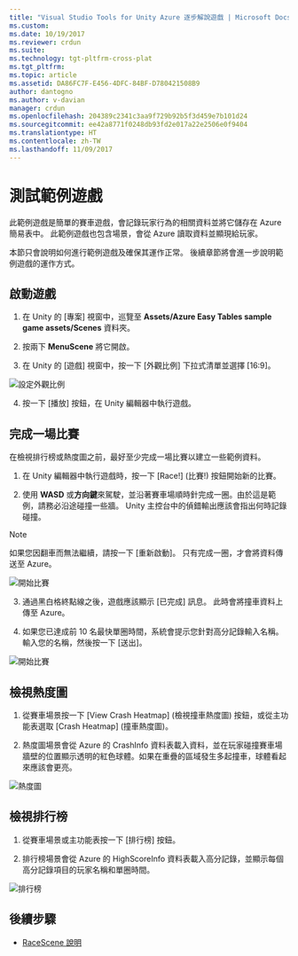 ```yaml
---
title: "Visual Studio Tools for Unity Azure 逐步解說遊戲 | Microsoft Docs"
ms.custom: 
ms.date: 10/19/2017
ms.reviewer: crdun
ms.suite: 
ms.technology: tgt-pltfrm-cross-plat
ms.tgt_pltfrm: 
ms.topic: article
ms.assetid: DA86FC7F-E456-4DFC-84BF-D780421508B9
author: dantogno
ms.author: v-davian
manager: crdun
ms.openlocfilehash: 204389c2341c3aa9f729b92b5f3d459e7b101d24
ms.sourcegitcommit: ee42a8771f0248db93fd2e017a22e2506e0f9404
ms.translationtype: HT
ms.contentlocale: zh-TW
ms.lasthandoff: 11/09/2017
---
```

# <a name="test-the-sample-game"></a>測試範例遊戲

此範例遊戲是簡單的賽車遊戲，會記錄玩家行為的相關資料並將它儲存在 Azure 簡易表中。 此範例遊戲也包含場景，會從 Azure 讀取資料並顯現給玩家。

本節只會說明如何進行範例遊戲及確保其運作正常。 後續章節將會進一步說明範例遊戲的運作方式。

## <a name="starting-the-game"></a>啟動遊戲

1. 在 Unity 的 [專案] 視窗中，巡覽至 **Assets/Azure Easy Tables sample game assets/Scenes** 資料夾。

2. 按兩下 **MenuScene** 將它開啟。

3. 在 Unity 的 [遊戲] 視窗中，按一下 [外觀比例] 下拉式清單並選擇 [16:9]。

  ![設定外觀比例](media/vstu_azure-test-sample-game-image1.png)

4. 按一下 [播放] 按鈕，在 Unity 編輯器中執行遊戲。


## <a name="complete-a-race"></a>完成一場比賽

在檢視排行榜或熱度圖之前，最好至少完成一場比賽以建立一些範例資料。

1. 在 Unity 編輯器中執行遊戲時，按一下 [Race!] (比賽!) 按鈕開始新的比賽。

2. 使用 **WASD** 或**方向鍵**來駕駛，並沿著賽車場順時針完成一圈。由於這是範例，請務必沿途碰撞一些牆。 Unity 主控台中的偵錯輸出應該會指出何時記錄碰撞。

  >[!NOTE]
  > 如果您因翻車而無法繼續，請按一下 [重新啟動]。 只有完成一圈，才會將資料傳送至 Azure。

  ![開始比賽](media/vstu_azure-test-sample-game-image2.png)

3. 通過黑白格終點線之後，遊戲應該顯示 [已完成] 訊息。 此時會將撞車資料上傳至 Azure。

4. 如果您已達成前 10 名最快單圈時間，系統會提示您針對高分記錄輸入名稱。 輸入您的名稱，然後按一下 [送出]。

  ![開始比賽](media/vstu_azure-test-sample-game-image3.png)

## <a name="view-the-heatmap"></a>檢視熱度圖

1. 從賽車場景按一下 [View Crash Heatmap] (檢視撞車熱度圖) 按鈕，或從主功能表選取 [Crash Heatmap] (撞車熱度圖)。

2. 熱度圖場景會從 Azure 的 CrashInfo 資料表載入資料，並在玩家碰撞賽車場牆壁的位置顯示透明的紅色球體。如果在重疊的區域發生多起撞車，球體看起來應該會更亮。

  ![熱度圖](media/vstu_azure-test-sample-game-image4.png)

## <a name="view-the-leaderboard"></a>檢視排行榜

1. 從賽車場景或主功能表按一下 [排行榜] 按鈕。

2. 排行榜場景會從 Azure 的 HighScoreInfo 資料表載入高分記錄，並顯示每個高分記錄項目的玩家名稱和單圈時間。

  ![排行榜](media/vstu_azure-test-sample-game-image5.png)

## <a name="next-step"></a>後續步驟

* [RaceScene 說明](visual-studio-tools-for-unity-azure-racescene.md)
